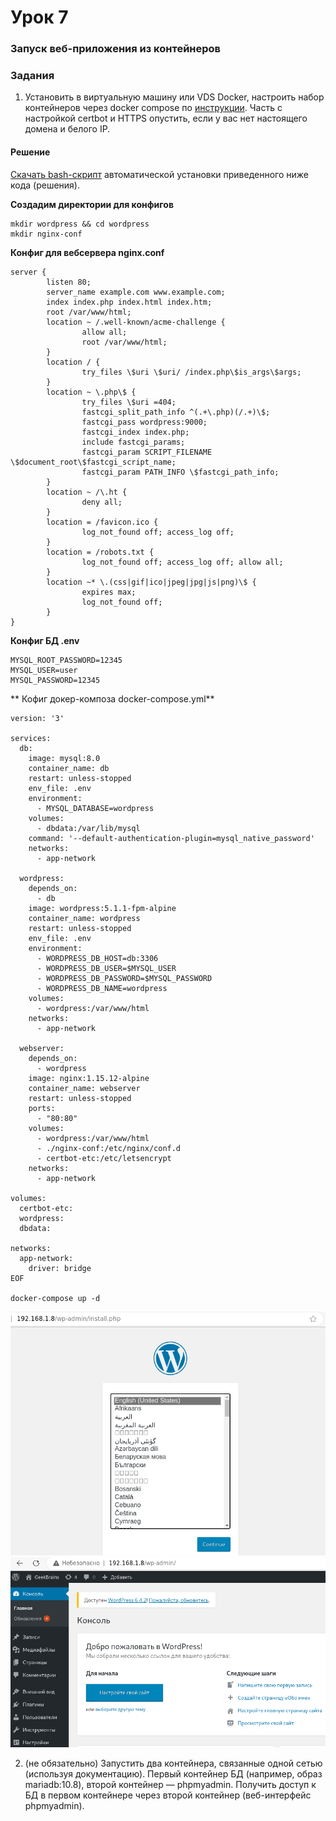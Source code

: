 # Урок 7 

### Запуск веб-приложения из контейнеров

### Задания

1. Установить в виртуальную машину или VDS Docker, настроить набор контейнеров через docker compose по [инструкции](https://www.digitalocean.com/community/tutorials/how-to-install-wordpress-with-docker-compose-ru).
Часть с настройкой certbot и HTTPS опустить, если у вас нет настоящего домена и белого IP.

#### Решение

[Скачать bash-скрипт](https://raw.githubusercontent.com/allseenn/linux/main/07.Tasks/hw07.sh) автоматической установки приведенного ниже кода (решения).

**Создадим директории для конфигов**

```
mkdir wordpress && cd wordpress
mkdir nginx-conf
```

**Конфиг для вебсервера nginx.conf**

```
server {
        listen 80;
        server_name example.com www.example.com;
        index index.php index.html index.htm;
        root /var/www/html;
        location ~ /.well-known/acme-challenge {
                allow all;
                root /var/www/html;
        }
        location / {
                try_files \$uri \$uri/ /index.php\$is_args\$args;
        }
        location ~ \.php\$ {
                try_files \$uri =404;
                fastcgi_split_path_info ^(.+\.php)(/.+)\$;
                fastcgi_pass wordpress:9000;
                fastcgi_index index.php;
                include fastcgi_params;
                fastcgi_param SCRIPT_FILENAME \$document_root\$fastcgi_script_name;
                fastcgi_param PATH_INFO \$fastcgi_path_info;
        }
        location ~ /\.ht {
                deny all;
        }
        location = /favicon.ico {
                log_not_found off; access_log off;
        }
        location = /robots.txt {
                log_not_found off; access_log off; allow all;
        }
        location ~* \.(css|gif|ico|jpeg|jpg|js|png)\$ {
                expires max;
                log_not_found off;
        }
}
```

**Конфиг БД .env**

```
MYSQL_ROOT_PASSWORD=12345
MYSQL_USER=user
MYSQL_PASSWORD=12345
```

** Кофиг докер-композа docker-compose.yml**
```
version: '3'

services:
  db:
    image: mysql:8.0
    container_name: db
    restart: unless-stopped
    env_file: .env
    environment:
      - MYSQL_DATABASE=wordpress
    volumes:
      - dbdata:/var/lib/mysql
    command: '--default-authentication-plugin=mysql_native_password'
    networks:
      - app-network

  wordpress:
    depends_on:
      - db
    image: wordpress:5.1.1-fpm-alpine
    container_name: wordpress
    restart: unless-stopped
    env_file: .env
    environment:
      - WORDPRESS_DB_HOST=db:3306
      - WORDPRESS_DB_USER=$MYSQL_USER
      - WORDPRESS_DB_PASSWORD=$MYSQL_PASSWORD
      - WORDPRESS_DB_NAME=wordpress
    volumes:
      - wordpress:/var/www/html
    networks:
      - app-network

  webserver:
    depends_on:
      - wordpress
    image: nginx:1.15.12-alpine
    container_name: webserver
    restart: unless-stopped
    ports:
      - "80:80"
    volumes:
      - wordpress:/var/www/html
      - ./nginx-conf:/etc/nginx/conf.d
      - certbot-etc:/etc/letsencrypt
    networks:
      - app-network

volumes:
  certbot-etc:
  wordpress:
  dbdata:

networks:
  app-network:
    driver: bridge
EOF

docker-compose up -d
```
<img src=pics/01.png>
<img src=pics/02.png>

2. (не обязательно) Запустить два контейнера, связанные одной сетью (используя документацию).
Первый контейнер БД (например, образ mariadb:10.8), второй контейнер — phpmyadmin.
Получить доступ к БД в первом контейнере через второй контейнер (веб-интерфейс phpmyadmin).

